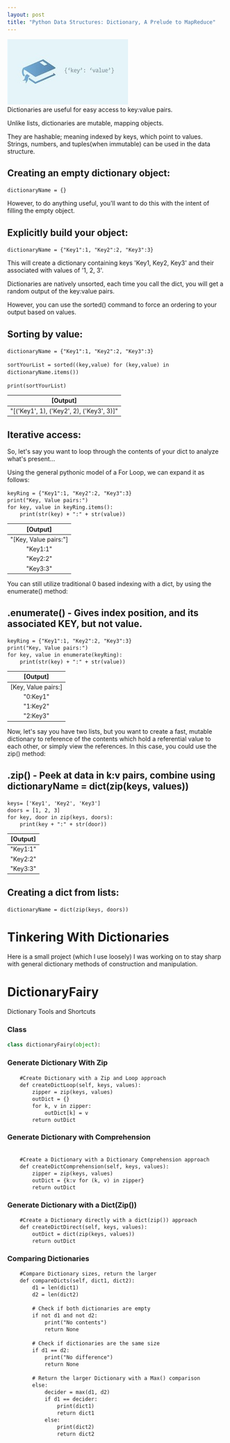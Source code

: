 ```yaml
---
layout: post
title: "Python Data Structures: Dictionary, A Prelude to MapReduce"
---
```


<img src="/Images/dict.jpg" class="inline"/><br>
Dictionaries are useful for easy access to key:value pairs.


Unlike lists, dictionaries are mutable, mapping objects.

They are hashable; meaning indexed by keys, which point to values. Strings, numbers, and tuples(when immutable) can be used
in the data structure. 

## Creating an empty dictionary object:

`dictionaryName = {}`

However, to do anything useful, you'll want to do this with the intent of filling the empty object.

## Explicitly build your object:

`dictionaryName = {"Key1":1, "Key2":2, "Key3":3}`

This will create a dictionary containing keys 'Key1, Key2, Key3' and their associated with values of '1, 2, 3'.

Dictionaries are natively unsorted, each time you call the dict, you will get a random output of the key:value pairs.

However, you can use the sorted() command to force an ordering to your output based on values. 

## Sorting by value: 

`dictionaryName = {"Key1":1, "Key2":2, "Key3":3}`

`sortYourList = sorted((key,value) for (key,value) in dictionaryName.items())`

`print(sortYourList)`
 
|[Output]|
|:-----:|
|"[('Key1', 1), ('Key2', 2), ('Key3', 3)]"|

## Iterative access:
So, let's say you want to loop through the contents of your dict to analyze what's present...

Using the general pythonic model of a For Loop, we can expand it as follows:

```Python3
keyRing = {"Key1":1, "Key2":2, "Key3":3}
print("Key, Value pairs:")
for key, value in keyRing.items():
    print(str(key) + ":" + str(value))
```

|[Output]|
|:---------------:|
|"[Key, Value pairs:"]|
|"Key1:1"|
|"Key2:2"|
|"Key3:3"|

You can still utilize traditional 0 based indexing with a dict, by using the enumerate() method:

## .enumerate() - Gives index position, and its associated KEY, but not value. 

```Python3
keyRing = {"Key1":1, "Key2":2, "Key3":3}
print("Key, Value pairs:")
for key, value in enumerate(keyRing):
    print(str(key) + ":" + str(value))
```

|[Output]|
|:---------------:|
|[Key, Value pairs:]|
|"0:Key1"|
|"1:Key2"|
|"2:Key3"|


Now, let's say you have two lists, but you want to create a fast, mutable dictionary to reference of the contents
which hold a referential value to each other, or simply view the references. In this case, you could use the zip() method:

## .zip() - Peek at data in k:v pairs, combine using dictionaryName = dict(zip(keys, values))

```Python3
keys= ['Key1', 'Key2', 'Key3']
doors = [1, 2, 3]
for key, door in zip(keys, doors):
    print(key + ":" + str(door))
```

|[Output]|
|:------:|
|"Key1:1"|
|"Key2:2"|
|"Key3:3"|

## Creating a dict from lists:

`dictionaryName = dict(zip(keys, doors))`

# Tinkering With Dictionaries

Here is a small project (which I use loosely) I was working on to stay sharp with general dictionary methods of construction and manipulation.

# DictionaryFairy
Dictionary Tools and Shortcuts

### Class
```Python
class dictionaryFairy(object):
```

### Generate Dictionary With Zip
```Python3
    #Create Dictionary with a Zip and Loop approach
    def createDictLoop(self, keys, values):
        zipper = zip(keys, values)
        outDict = {}
        for k, v in zipper:
            outDict[k] = v
        return outDict
```

### Generate Dictionary with Comprehension
```Python3

    #Create a Dictionary with a Dictionary Comprehension approach
    def createDictComprehension(self, keys, values):
        zipper = zip(keys, values)
        outDict = {k:v for (k, v) in zipper}
        return outDict
```

### Generate Dictionary with a Dict(Zip())
```Python3
    #Create a Dictionary directly with a dict(zip()) approach
    def createDictDirect(self, keys, values):
        outDict = dict(zip(keys, values))
        return outDict
```

### Comparing Dictionaries
```Python3
    #Compare Dictionary sizes, return the larger 
    def compareDicts(self, dict1, dict2):
        d1 = len(dict1)
        d2 = len(dict2)

        # Check if both dictionaries are empty
        if not d1 and not d2:
            print("No contents")
            return None

        # Check if dictionaries are the same size
        if d1 == d2:
            print("No difference")
            return None

        # Return the larger Dictionary with a Max() comparison
        else:
            decider = max(d1, d2)
            if d1 == decider:
                print(dict1)
                return dict1
            else:
                print(dict2)
                return dict2
```
